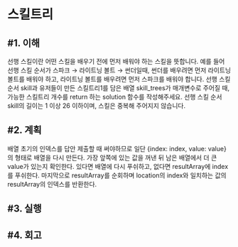 스킬트리
====================

#1. 이해
------------------
선행 스킬이란 어떤 스킬을 배우기 전에 먼저 배워야 하는 스킬을 뜻합니다.
예를 들어 선행 스킬 순서가 스파크 → 라이트닝 볼트 → 썬더일때, 썬더를 배우려면 먼저 라이트닝 볼트를 배워야 하고, 라이트닝 볼트를 배우려면 먼저 스파크를 배워야 합니다.
선행 스킬 순서 skill과 유저들이 만든 스킬트리1를 담은 배열 skill_trees가 매개변수로 주어질 때, 가능한 스킬트리 개수를 return 하는 solution 함수를 작성해주세요. 선행 스킬 순서 skill의 길이는 1 이상 26 이하이며, 스킬은 중복해 주어지지 않습니다.

#2. 계획
---------------
배열 초기의 인덱스를 답안 제출할 때 써야하므로 일단 {index: index, value: value}의 형태로 배열을 다시 만든다. 가장 앞쪽에 있는 값을 꺼낸 뒤 남은 배열에서 더 큰 value가 있는지 확인한다. 있다면 배열에 다시 푸쉬하고, 없다면 resultArray에 index를 푸쉬한다. 마지막으로 resultArray를 순회하며 location의 index와 일치하는 값의 resultArray의 인덱스를 반환한다.

#3. 실행
-----------------

#4. 회고
-----------------